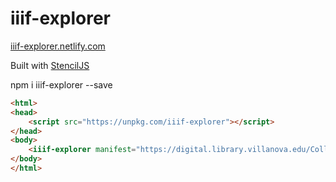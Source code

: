 # iiif-explorer

[iiif-explorer.netlify.com](https://iiif-explorer.netlify.com)

Built with [StencilJS](https://stenciljs.com/)

  npm i iiif-explorer --save

```html
<html>
<head>
    <script src="https://unpkg.com/iiif-explorer"></script>
</head>
<body>
    <iiif-explorer manifest="https://digital.library.villanova.edu/Collection/vudl:3/IIIF"></iiif-explorer>
</body>
</html>
```